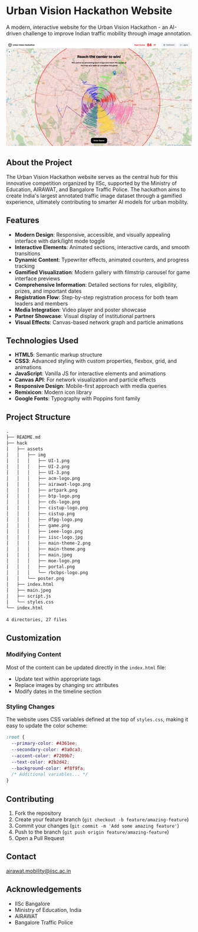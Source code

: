 # Urban Vision Hackathon Website

A modern, interactive website for the Urban Vision Hackathon - an AI-driven challenge to improve Indian traffic mobility through image annotation.

![Urban Vision Hackathon Preview](/hack/assets/img/UI-1.jpg)

## About the Project

The Urban Vision Hackathon website serves as the central hub for this innovative competition organized by IISc, supported by the Ministry of Education, AIRAWAT, and Bangalore Traffic Police. The hackathon aims to create India's largest annotated traffic image dataset through a gamified experience, ultimately contributing to smarter AI models for urban mobility.

## Features

- **Modern Design**: Responsive, accessible, and visually appealing interface with dark/light mode toggle
- **Interactive Elements**: Animated sections, interactive cards, and smooth transitions
- **Dynamic Content**: Typewriter effects, animated counters, and progress tracking
- **Gamified Visualization**: Modern gallery with filmstrip carousel for game interface previews
- **Comprehensive Information**: Detailed sections for rules, eligibility, prizes, and important dates
- **Registration Flow**: Step-by-step registration process for both team leaders and members
- **Media Integration**: Video player and poster showcase
- **Partner Showcase**: Visual display of institutional partners
- **Visual Effects**: Canvas-based network graph and particle animations

## Technologies Used

- **HTML5**: Semantic markup structure
- **CSS3**: Advanced styling with custom properties, flexbox, grid, and animations
- **JavaScript**: Vanilla JS for interactive elements and animations
- **Canvas API**: For network visualization and particle effects
- **Responsive Design**: Mobile-first approach with media queries
- **Remixicon**: Modern icon library
- **Google Fonts**: Typography with Poppins font family

## Project Structure

```
.
├── README.md
├── hack
│   ├── assets
│   │   ├── img
│   │   │   ├── UI-1.png
│   │   │   ├── UI-2.png
│   │   │   ├── UI-3.png
│   │   │   ├── acm-logo.png
│   │   │   ├── airawat-logo.png
│   │   │   ├── artpark.png
│   │   │   ├── btp-logo.png
│   │   │   ├── cds-logo.png
│   │   │   ├── cistup-logo.png
│   │   │   ├── cistup.png
│   │   │   ├── dfpg-logo.png
│   │   │   ├── game.png
│   │   │   ├── ieee-logo.png
│   │   │   ├── iisc-logo.jpg
│   │   │   ├── main-theme-2.png
│   │   │   ├── main-theme.png
│   │   │   ├── main.jpeg
│   │   │   ├── moe-logo.png
│   │   │   ├── portal.png
│   │   │   └── rbcbps-logo.png
│   │   └── poster.png
│   ├── index.html
│   ├── main.jpeg
│   ├── script.js
│   └── styles.css
└── index.html

4 directories, 27 files
```

## Customization

### Modifying Content

Most of the content can be updated directly in the `index.html` file:
- Update text within appropriate tags
- Replace images by changing src attributes
- Modify dates in the timeline section

### Styling Changes

The website uses CSS variables defined at the top of `styles.css`, making it easy to update the color scheme:

```css
:root {
  --primary-color: #4361ee;
  --secondary-color: #3a0ca3;
  --accent-color: #7209b7;
  --text-color: #2b2d42;
  --background-color: #f8f9fa;
  /* Additional variables... */
}
```

## Contributing

1. Fork the repository
2. Create your feature branch (`git checkout -b feature/amazing-feature`)
3. Commit your changes (`git commit -m 'Add some amazing feature'`)
4. Push to the branch (`git push origin feature/amazing-feature`)
5. Open a Pull Request


## Contact

airawat.mobility@iisc.ac.in

## Acknowledgements

- IISc Bangalore
- Ministry of Education, India
- AIRAWAT
- Bangalore Traffic Police
